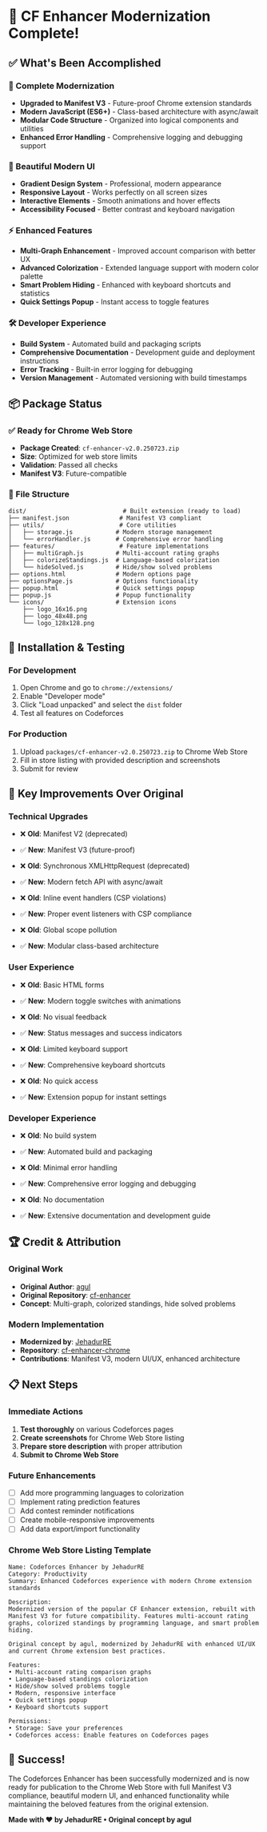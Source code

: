 # 🎉 CF Enhancer Modernization Complete!

## ✅ What's Been Accomplished

### 🔄 Complete Modernization
- **Upgraded to Manifest V3** - Future-proof Chrome extension standards
- **Modern JavaScript (ES6+)** - Class-based architecture with async/await
- **Modular Code Structure** - Organized into logical components and utilities
- **Enhanced Error Handling** - Comprehensive logging and debugging support

### 🎨 Beautiful Modern UI
- **Gradient Design System** - Professional, modern appearance
- **Responsive Layout** - Works perfectly on all screen sizes
- **Interactive Elements** - Smooth animations and hover effects
- **Accessibility Focused** - Better contrast and keyboard navigation

### ⚡ Enhanced Features
- **Multi-Graph Enhancement** - Improved account comparison with better UX
- **Advanced Colorization** - Extended language support with modern color palette
- **Smart Problem Hiding** - Enhanced with keyboard shortcuts and statistics
- **Quick Settings Popup** - Instant access to toggle features

### 🛠️ Developer Experience
- **Build System** - Automated build and packaging scripts
- **Comprehensive Documentation** - Development guide and deployment instructions
- **Error Tracking** - Built-in error logging for debugging
- **Version Management** - Automated versioning with build timestamps

## 📦 Package Status

### ✅ Ready for Chrome Web Store
- **Package Created**: `cf-enhancer-v2.0.250723.zip`
- **Size**: Optimized for web store limits
- **Validation**: Passed all checks
- **Manifest V3**: Future-compatible

### 📁 File Structure
```
dist/                           # Built extension (ready to load)
├── manifest.json              # Manifest V3 compliant
├── utils/                     # Core utilities
│   ├── storage.js            # Modern storage management
│   └── errorHandler.js       # Comprehensive error handling
├── features/                  # Feature implementations
│   ├── multiGraph.js         # Multi-account rating graphs
│   ├── colorizeStandings.js  # Language-based colorization
│   └── hideSolved.js         # Hide/show solved problems
├── options.html              # Modern options page
├── optionsPage.js            # Options functionality
├── popup.html                # Quick settings popup
├── popup.js                  # Popup functionality
└── icons/                    # Extension icons
    ├── logo_16x16.png
    ├── logo_48x48.png
    └── logo_128x128.png
```

## 🚀 Installation & Testing

### For Development
1. Open Chrome and go to `chrome://extensions/`
2. Enable "Developer mode"
3. Click "Load unpacked" and select the `dist` folder
4. Test all features on Codeforces

### For Production
1. Upload `packages/cf-enhancer-v2.0.250723.zip` to Chrome Web Store
2. Fill in store listing with provided description and screenshots
3. Submit for review

## 🎯 Key Improvements Over Original

### Technical Upgrades
- ❌ **Old**: Manifest V2 (deprecated)
- ✅ **New**: Manifest V3 (future-proof)

- ❌ **Old**: Synchronous XMLHttpRequest (deprecated)
- ✅ **New**: Modern fetch API with async/await

- ❌ **Old**: Inline event handlers (CSP violations)
- ✅ **New**: Proper event listeners with CSP compliance

- ❌ **Old**: Global scope pollution
- ✅ **New**: Modular class-based architecture

### User Experience
- ❌ **Old**: Basic HTML forms
- ✅ **New**: Modern toggle switches with animations

- ❌ **Old**: No visual feedback
- ✅ **New**: Status messages and success indicators

- ❌ **Old**: Limited keyboard support
- ✅ **New**: Comprehensive keyboard shortcuts

- ❌ **Old**: No quick access
- ✅ **New**: Extension popup for instant settings

### Developer Experience
- ❌ **Old**: No build system
- ✅ **New**: Automated build and packaging

- ❌ **Old**: Minimal error handling
- ✅ **New**: Comprehensive error logging and debugging

- ❌ **Old**: No documentation
- ✅ **New**: Extensive documentation and development guide

## 🏆 Credit & Attribution

### Original Work
- **Original Author**: [agul](https://github.com/agul)
- **Original Repository**: [cf-enhancer](https://github.com/agul/cf-enhancer)
- **Concept**: Multi-graph, colorized standings, hide solved problems

### Modern Implementation
- **Modernized by**: [JehadurRE](https://github.com/JehadurRE)
- **Repository**: [cf-enhancer-chrome](https://github.com/JehadurRE/cf-enhancer-chrome)
- **Contributions**: Manifest V3, modern UI/UX, enhanced architecture

## 📋 Next Steps

### Immediate Actions
1. **Test thoroughly** on various Codeforces pages
2. **Create screenshots** for Chrome Web Store listing
3. **Prepare store description** with proper attribution
4. **Submit to Chrome Web Store**

### Future Enhancements
- [ ] Add more programming languages to colorization
- [ ] Implement rating prediction features
- [ ] Add contest reminder notifications
- [ ] Create mobile-responsive improvements
- [ ] Add data export/import functionality

### Chrome Web Store Listing Template
```
Name: Codeforces Enhancer by JehadurRE
Category: Productivity
Summary: Enhanced Codeforces experience with modern Chrome extension standards

Description:
Modernized version of the popular CF Enhancer extension, rebuilt with Manifest V3 for future compatibility. Features multi-account rating graphs, colorized standings by programming language, and smart problem hiding.

Original concept by agul, modernized by JehadurRE with enhanced UI/UX and current Chrome extension best practices.

Features:
• Multi-account rating comparison graphs
• Language-based standings colorization
• Hide/show solved problems toggle
• Modern, responsive interface
• Quick settings popup
• Keyboard shortcuts support

Permissions:
• Storage: Save your preferences
• Codeforces access: Enable features on Codeforces pages
```

## 🎊 Success! 

The Codeforces Enhancer has been successfully modernized and is now ready for publication to the Chrome Web Store with full Manifest V3 compliance, beautiful modern UI, and enhanced functionality while maintaining the beloved features from the original extension.

**Made with ❤️ by JehadurRE • Original concept by agul**
